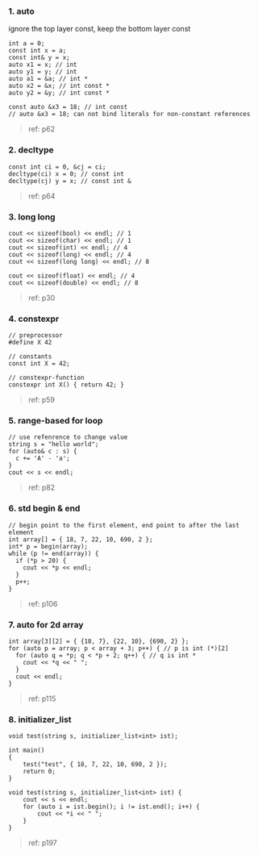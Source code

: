 ### 1. auto
ignore the top layer const, keep the bottom layer const
```
int a = 0;
const int x = a; 
const int& y = x; 
auto x1 = x; // int
auto y1 = y; // int
auto a1 = &a; // int *
auto x2 = &x; // int const *
auto y2 = &y; // int const *

const auto &x3 = 18; // int const
// auto &x3 = 18; can not bind literals for non-constant references
```
> ref: p62

### 2. decltype
```
const int ci = 0, &cj = ci;
decltype(ci) x = 0; // const int
decltype(cj) y = x; // const int &
```
> ref: p64

### 3. long long
```
cout << sizeof(bool) << endl; // 1
cout << sizeof(char) << endl; // 1
cout << sizeof(int) << endl; // 4
cout << sizeof(long) << endl; // 4
cout << sizeof(long long) << endl; // 8

cout << sizeof(float) << endl; // 4
cout << sizeof(double) << endl; // 8
```
> ref: p30

### 4. constexpr
```
// preprocessor
#define X 42

// constants
const int X = 42;

// constexpr-function
constexpr int X() { return 42; }
```
> ref: p59

### 5. range-based for loop
```
// use refenrence to change value
string s = "hello world";
for (auto& c : s) {
  c += 'A' - 'a';
}
cout << s << endl;
```
> ref: p82

### 6. std begin & end
```
// begin point to the first element, end point to after the last element
int array[] = { 18, 7, 22, 10, 690, 2 };
int* p = begin(array);
while (p != end(array)) {
  if (*p > 20) {
    cout << *p << endl;
  }
  p++;
}
```
> ref: p106

### 7. auto for 2d array
```
int array[3][2] = { {18, 7}, {22, 10}, {690, 2} };
for (auto p = array; p < array + 3; p++) { // p is int (*)[2]
  for (auto q = *p; q < *p + 2; q++) { // q is int *
    cout << *q << " ";  
  }
  cout << endl;
}
```
> ref: p115

### 8. initializer_list

```
void test(string s, initializer_list<int> ist);

int main()
{
	test("test", { 18, 7, 22, 10, 690, 2 });
    return 0;
}

void test(string s, initializer_list<int> ist) {
	cout << s << endl;
	for (auto i = ist.begin(); i != ist.end(); i++) {
		cout << *i << " ";
	}
} 
```
> ref: p197
